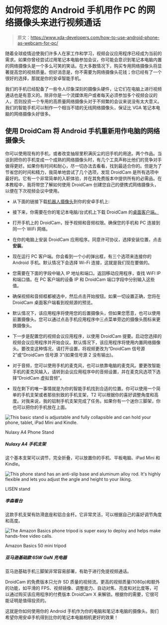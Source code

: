 # 如何将您的 Android 手机用作 PC 的网络摄像头来进行视频通话

> 原文：<https://www.xda-developers.com/how-to-use-android-phone-as-webcam-for-pc/>

随着全球疫情迫使我们许多人在家工作和学习，视频会议应用程序已经成为当前的需求。如果你曾经尝试过用笔记本电脑参加会议，你可能会意识到笔记本电脑内置的网络摄像头是一个多么可笑的笑话。在大多数情况下，购买专用网络摄像头将显著提高您的视频质量。但好消息是，你不需要为网络摄像头花钱；你已经有了一个很好的选择，那就是你的安卓智能手机。

我们的手机已经配备了一些令人印象深刻的摄像头硬件，让它们在电脑上进行视频通话也是有意义的。除非你是一个流媒体用户或者每天必须参加多个视频会议的人，否则投资一个专用的高质量网络摄像头对于不频繁的会议来说没有太大意义。我们的智能手机可以制作一个相当不错的无线网络摄像头，保证比 VGA 笔记本电脑的网络摄像头好很多。

## 使用 DroidCam 将 Android 手机重新用作电脑的网络摄像头

你可以使用现有的手机，或者改变抽屉里积满灰尘的旧手机的用途。两个作品。当谈到把你的手机变成一个成熟的网络摄像头时，有几个工具声称比他们的竞争对手做得更好。如果你有时间和耐心，尽一切办法去看看，找到最适合你的。但是为了节省您的时间和精力，我简单地尝试了几个选项，发现 DroidCam 是所有选项中最好的。它有一个非常简单的入职体验，并在其免费版本中提供所有的必需品。在本教程中，我将带您了解如何使用 DroidCam 创建您自己的便携式网络摄像头，以便在下次视频会议中使用。

*   从下面的链接下载[机器人摄像头](https://play.google.com/store/apps/details?id=com.dev47apps.droidcam)到你的安卓手机上:

*   接下来，你需要在你的笔记本电脑/台式机上下载 DroidCam 的[桌面客户端。](https://www.dev47apps.com/)
*   打开手机上的 DroidCam，授予视频和音频权限。确保您的手机和 PC 连接到同一个 WiFi 网络。

*   在你的电脑上安装 DroidCam 应用程序。同意许可协议，选择安装位置，点击**安装**。
*   现在运行 PC 客户端。你会看到一个小的弹出框，有三个选项来连接你的 Android 手机。默认情况下会选择 Wi-Fi 连接，这就是我们现在要做的。

*   您需要在下面的字段中输入 IP 地址和端口。返回移动应用程序，查找 WiFI IP 和端口值。在 PC 客户端的设备 IP 和 DroidCam 端口字段中分别输入这些值。

*   确保视频和音频框都被选中，然后点击开始按钮。如果一切设置正确，您将在 DroidCam 桌面客户端看到视频源的预览。
*   默认情况下，该应用程序将使用您的后置摄像头，但如果您愿意，也可以使用前置摄像头。您可以通过点击手机应用程序中三点菜单旁边的摄像头图标来更换摄像头。
*   下一步是配置您的视频会议应用程序，以使用 DroidCam 提要。启动您选择的视频会议应用程序并开始会议。默认情况下，该应用程序将使用内置网络摄像头。要改变这种情况，请打开设置，将视频更改为“DroidCam 信号源 2”或“DroidCam 信号源 3”(如果信号源 2 没有输出)。

*   对于音频，您可以使用手机的麦克风，也可以依靠电脑的麦克风。要更改智能手机的麦克风输入，请转到会议应用程序中的音频设置，并在麦克风选项下选择“DroidCam 虚拟音频”。
*   现在剩下的唯一事情就是为你的智能手机找到合适的位置。你可以使用一个简单的手机支架或者那些别致的手机支架，T2 可以根据你的喜好调整角度和高度。对我来说，我的铝制手机支架完成了任务。如果你有一个迷你三脚架，你也可以把你的手机放在上面。

 <picture>![This basic stand is adjustable and fully collapsible and can hold your phone, tablet, iPad Mini and Kindle.](img/562e61cc867b544c0a3e15fba9efc8cc.png)</picture> 

Nulaxy A4 Phone Stand

##### Nulaxy A4 手机支架

这个基本支架可以调节，完全折叠，可以放置你的手机、平板电脑、iPad Mini 和 Kindle。

 <picture>![This phone stand has an anti-slip base and aluminum alloy rod. It's highly flexible and lets you adjust the angle and height to your liking.](img/871493f6bbb9e8842807ed24cd25d134.png)</picture> 

LISEN stand

##### 李森看台

这款手机支架有防滑底座和铝合金杆。它非常灵活，可以根据自己的喜好调节角度和高度。

 <picture>![The Amazon Basics phone tripod is super easy to deploy and helps make hands-free video calls.](img/7952928cc93bd670c8550502545ff7df.png)</picture> 

Amazon Basics 50 mini tripod

##### 亚马逊基础款 65W GaN 充电器

亚马逊基础手机三脚架非常容易部署，有助于进行免提视频通话。

DroidCam 的免费版本只允许 SD 质量的视频流。更高的视频质量(1080p)和额外的功能，如平滑的 FPS、视频镜像、调整能力、自动对焦、亮度和对比度等，可以通过购买该应用程序的付费版本 DroidCam X 来解锁。根据你的需要，它很可能证明是值得投资的。

这就是你如何使用你的 Android 手机作为你的电脑和笔记本电脑的摄像头。我们希望你用安卓手机得到比你的笔记本电脑相机更好的效果！